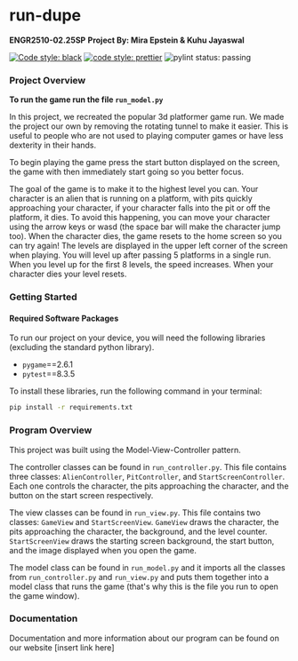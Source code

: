 # run-dupe

**ENGR2510-02.25SP**
**Project By: Mira Epstein & Kuhu Jayaswal**

[![Code style: black](https://img.shields.io/badge/code%20style-black-000000.svg)](https://github.com/psf/black)
[![code style: prettier](https://img.shields.io/badge/code_style-prettier-ff69b4.svg)](https://github.com/prettier/prettier)
![pylint status: passing](https://img.shields.io/badge/pylint-passing-green)


### Project Overview

**To run the game run the file `run_model.py`**

In this project, we recreated the popular 3d platformer game run. We made the project our own by removing the rotating tunnel to make it easier. This is useful to people who are not used to playing computer games or have less dexterity in their hands.

To begin playing the game press the start button displayed on the screen, the game with then immediately start going so you better focus.

The goal of the game is to make it to the highest level you can. Your character is an alien that is running on a platform, with pits quickly approaching your character, if your character falls into the pit or off the platform, it dies. To avoid this happening, you can move your character using the arrow keys or wasd (the space bar will make the character jump too). When the character dies, the game resets to the home screen so you can try again! The levels are displayed in the upper left corner of the screen when playing. You will level up after passing 5 platforms in a single run. When you level up for the first 8 levels, the speed increases. When your character dies your level resets.


### Getting Started

#### Required Software Packages

To run our project on your device, you will need the following libraries (excluding the standard python library).

- `pygame`==2.6.1
- `pytest`==8.3.5

To install these libraries, run the following command in your terminal:

```bash
pip install -r requirements.txt
```

### Program Overview

This project was built using the Model-View-Controller pattern.

The controller classes can be found in `run_controller.py`. This file contains three classes: `AlienController`, `PitController`, and `StartScreenController`. Each one controls the character, the pits approaching the character, and the button on the start screen respectively.

The view classes can be found in `run_view.py`. This file contains two classes: `GameView` and `StartScreenView`. `GameView` draws the character, the pits approaching the character, the background, and the level counter. `StartScreenView` draws the starting screen background, the start button, and the image displayed when you open the game.

The model class can be found in `run_model.py` and it imports all the classes from `run_controller.py` and `run_view.py` and puts them together into a model class that runs the game (that's why this is the file you run to open the game window).


### Documentation

Documentation and more information about our program can be found on our website [insert link here]
